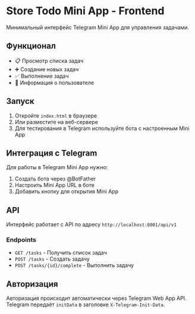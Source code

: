# Store Todo Mini App - Frontend

Минимальный интерфейс Telegram Mini App для управления задачами.

## Функционал

- 📋 Просмотр списка задач
- ➕ Создание новых задач
- ✅ Выполнение задач
- 👤 Информация о пользователе

## Запуск

1. Откройте `index.html` в браузере
2. Или разместите на веб-сервере
3. Для тестирования в Telegram используйте бота с настроенным Mini App

## Интеграция с Telegram

Для работы в Telegram Mini App нужно:

1. Создать бота через @BotFather
2. Настроить Mini App URL в боте
3. Добавить кнопку для открытия Mini App

## API

Интерфейс работает с API по адресу `http://localhost:8001/api/v1`

### Endpoints

- `GET /tasks` - Получить список задач
- `POST /tasks` - Создать задачу
- `POST /tasks/{id}/complete` - Выполнить задачу

## Авторизация

Авторизация происходит автоматически через Telegram Web App API.
Telegram передаёт `initData` в заголовке `X-Telegram-Init-Data`.

